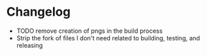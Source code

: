# Changelog
- TODO remove creation of pngs in the build process
- Strip the fork of files I don't need related to building, testing, and releasing
